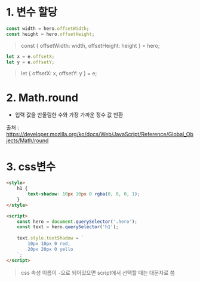 # 1. 변수 할당

```javascript
const width = hero.offsetWidth;
const height = hero.offsetHeight;
```

> const { offsetWidth: width, offsetHeight: height } = hero;

```javascript
let x = e.offsetX;
let y = e.offsetY;
```

> let { offsetX: x, offsetY: y } = e;



# 2. Math.round

- 입력 값을 반올림한 수와 가장 가까운 정수 값 반환



출처 : https://developer.mozilla.org/ko/docs/Web/JavaScript/Reference/Global_Objects/Math/round



# 3. css변수

```html
<style>
    h1 {
        text-shadow: 10px 10px 0 rgba(0, 0, 0, 1);
    }
</style>

<script>
    const hero = document.querySelector('.hero');
	const text = hero.querySelector('h1');
    
    text.style.textShadow = `
		10px 10px 0 red,
		20px 20px 0 yello
	`;
</script>
```

> css 속성 이름이 `-`으로 되어있으면 script에서 선택할 때는 대문자로 씀

